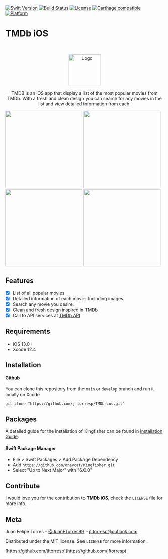 [![Swift Version][swift-image]][swift-url]
[![Build Status][travis-image]][travis-url]
[![License][license-image]][license-url]
[![Carthage compatible](https://img.shields.io/badge/Carthage-compatible-4BC51D.svg?style=flat)](https://github.com/Carthage/Carthage)
[![Platform](https://img.shields.io/cocoapods/p/LFAlertController.svg?style=flat)](http://cocoapods.org/pods/LFAlertController)

# TMDb iOS
<br />
<p align="center">
  <a href="https://github.com/jftorresp/TMDb-ios">
    <img src="https://i.imgur.com/Q4G2eNP.png" alt="Logo" width="100" height="100">
  </a>
  <p align="center">
    TMDB is an iOS app that display a list of the most popular movies from TMDb. With a fresh and clean design you can search for any movies in the list and view detailed information from each.
  </p>
</p>

<p align="row">
<img src= "https://i.imgur.com/QzklnjO.png" width="245" >
<img src= "https://i.imgur.com/MzpEOsS.png" width="245" >
<img src= "https://i.imgur.com/qKVUJwM.png" width="245" >
<img src= "https://i.imgur.com/ZXihMWK.png" width="245" >
</p>

## Features

- [x] List of all popular movies
- [x] Detailed information of each movie. Including images.
- [x] Search any movie you desire.
- [x] Clean and fresh design inspired in TMDb
- [x] Call to API services at [TMDb API](https://www.themoviedb.org/documentation/api)

## Requirements

- iOS 13.0+
- Xcode 12.4

## Installation

#### Github
You can clone this repository from the `main` or `develop` branch and run it locally on Xcode

```
git clone "https://github.com/jftorresp/TMDb-ios.git"
```

## Packages

A detailed guide for the installation of Kingfisher can be found in [Installation Guide](https://github.com/onevcat/Kingfisher/wiki/Installation-Guide).

#### Swift Package Manager

- File > Swift Packages > Add Package Dependency
- Add `https://github.com/onevcat/Kingfisher.git`
- Select "Up to Next Major" with "6.0.0"


## Contribute

I would love you for the contribution to **TMDb iOS**, check the ``LICENSE`` file for more info.

## Meta

Juan Felipe Torres – [@JuanFTorres99](https://twitter.com/JuanFTorres99) – jf.torresp@outlook.com

Distributed under the MIT license. See ``LICENSE`` for more information.

[https://github.com/jftorresp](https://github.com/jftorresp)

[swift-image]:https://img.shields.io/badge/swift-5.0-orange.svg
[swift-url]: https://swift.org/
[license-image]: https://img.shields.io/badge/License-MIT-blue.svg
[license-url]: LICENSE
[travis-image]: https://img.shields.io/travis/dbader/node-datadog-metrics/master.svg?style=flat-square
[travis-url]: https://travis-ci.org/dbader/node-datadog-metrics
[codebeat-image]: https://codebeat.co/badges/c19b47ea-2f9d-45df-8458-b2d952fe9dad
[codebeat-url]: https://codebeat.co/projects/github-com-vsouza-awesomeios-com
